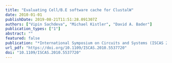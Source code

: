 ```yaml
---
title: "Evaluating Cell/B.E software cache for ClustalW"
date: 2010-01-01
publishDate: 2019-08-21T11:51:28.091307Z
authors: ["Vipin Sachdeva", "Michael Kistler", "David A. Bader"]
publication_types: ["1"]
abstract: ""
featured: false
publication: "*International Symposium on Circuits and Systems (ISCAS 2010), May 30 - June 2, 2010, Paris, France*"
url_pdf: "https://doi.org/10.1109/ISCAS.2010.5537720"
doi: "10.1109/ISCAS.2010.5537720"
---
```


